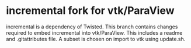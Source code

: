 # incremental fork for vtk/ParaView

incremental is a dependency of Twisted. This branch contains changes required to embed incremental into vtk/ParaView. This includes a readme and .gitattributes file. A subset is chosen on import to vtk using update.sh.
